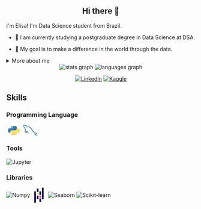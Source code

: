 <!--título-->
<h2 align="center"> Hi there 👋 </h2>

<!--Presentation-->
I'm Elisa! I'm Data Science student from Brazil.

- 🌱 I am currently studying a postgraduate degree in Data Science at DSA. 

- 🎯 My goal is to make a difference in the world through the data.
  
<!--Dropdown-->
<details>
    <summary> More about me </summary>

- 📚 Bachelor’s degree in Production Engineering from IBMR and currently studying a postgraduate program in Data Science at the Data Science Academy.

- 📈 Over 5 years of experience in the pharmaceutical industry in master data management and data governance.

- 🥊 Passionate about continuous learning and a beginner in martial arts.

</details>

<!--statistic git-->
<div align="center">
  <img src="https://github-readme-stats.vercel.app/api?username=lisaguim&hide_title=false&hide_rank=false&show_icons=true&include_all_commits=true&count_private=true&disable_animations=false&theme=dracula&locale=en&hide_border=false" height="150" alt="stats graph"  />
  <img src="https://github-readme-stats.vercel.app/api/top-langs?username=lisaguim&locale=en&hide_title=false&layout=compact&card_width=320&langs_count=5&theme=dracula&hide_border=false" height="150" alt="languages graph"  />
</div>

<!-- links-->
<div align="center">
    
   [![LinkedIn](https://img.shields.io/badge/LinkedIn-0077B5?style=for-the-badge&logo=linkedin&logoColor=white)](https://www.linkedin.com/in/elisa-guimarães/)
   [![Kaggle](https://img.shields.io/badge/Kaggle-20BEFF?style=for-the-badge&logo=Kaggle&logoColor=white)]([https://www.kaggle.com/variablebee](https://www.kaggle.com/elisaguimares))

</div>

<!-- Skills: Programming Language-->
## Skills
<h3> Programming Language</h3>

<div>
   <img align="center" alt="Python" height="30" width="40" 
src="https://raw.githubusercontent.com/devicons/devicon/master/icons/python/python-original.svg">
    <img align="center" alt="MySQL" height="30" width="40" 
       src="https://raw.githubusercontent.com/devicons/devicon/master/icons/mysql/mysql-original.svg">
</div>

<!-- Skills: Tools-->
<div style="flex-basis: 48%;">
<h3> Tools</h3>
<!-- VS Code: <img align="center" alt="VScode" height="30" width="40" src="https://cdn.jsdelivr.net/gh/devicons/devicon/icons/vscode/vscode-original.svg"> --> 
  <img align="center" alt="Jupyter" height="30" width="40" src="https://cdn.jsdelivr.net/gh/devicons/devicon/icons/jupyter/jupyter-original.svg"/>
</div>

<!-- Skills: Libraries-->
<div style="flex-basis: 48%;">
<h3> Libraries</h3>
    <img align="center" alt="Numpy" height="30" width="40" src="https://cdn.jsdelivr.net/gh/devicons/devicon/icons/numpy/numpy-original.svg">
    <img align="center" alt="Pandas" src="https://raw.githubusercontent.com/devicons/devicon/2ae2a900d2f041da66e950e4d48052658d850630/icons/pandas/pandas-original.svg" alt="pandas" width="40" height="40"/>
    <img align="center" alt="Seaborn" src="https://seaborn.pydata.org/_images/logo-mark-lightbg.svg" alt="seaborn" width="40" height="40"/>
    <img align="center" alt="Scikit-learn" src="https://upload.wikimedia.org/wikipedia/commons/0/05/Scikit_learn_logo_small.svg" alt="scikit_learn" width="40" height="40"/>
</div>


<!--Numpy, Pandas,Seabornd, Matplotlib-->







